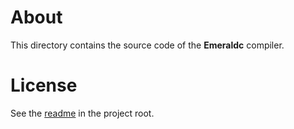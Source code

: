 # About

This directory contains the source code of the **Emeraldc** compiler.

# License

See the [readme](../README.md) in the project root.
